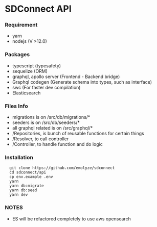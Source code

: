 # SDConnect API

### Requirement

-   yarn
-   nodejs (V >12.0)

### Packages

-   typescript (typesafety)
-   sequelize (ORM)
-   graphql, apollo server (Frontend - Backend bridge)
-   Graphql codegen (Generate schema into types, such as interface)
-   swc (For faster dev compilation)
-   Elasticsearch

### Files Info

-   migrations is on /src/db/migrations/\*
-   seeders is on /src/db/seeders/\*
-   all graphql related is on /src/graphql/\*
-   /Repositories, is bunch of reusable functions for certain things
-   /Resolver, to call controller
-   /Controller, to handle function and do logic

### Installation

```
  git clone https://github.com/emolyze/sdconnect
  cd sdconnect/api
  cp env.example .env
  yarn
  yarn db:migrate
  yarn db:seed
  yarn dev
```

### NOTES

-   ES will be refactored completely to use aws opensearch
